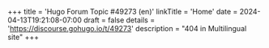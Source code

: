 +++
title = 'Hugo Forum Topic #49273 (en)'
linkTitle = 'Home'
date = 2024-04-13T19:21:08-07:00
draft = false
details = 'https://discourse.gohugo.io/t/49273'
description = "404 in Multilingual site"
+++
